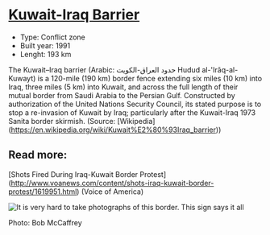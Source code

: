 <!--
West Longitude: 46.5
North Latitude: 30.5
East Longitude: 48.5
South Latitude: 28.7
-->

# [Kuwait-Iraq Barrier](https://en.wikipedia.org/wiki/Kuwait%E2%80%93Iraq_barrier)

* Type: Conflict zone
* Built year: 1991
* Lenght: 193 km

The Kuwait–Iraq barrier (Arabic: حدود العراق-الكويت‎ Hudud al-'Irāq-al-Kuwayt) is a 120-mile (190 km) border fence extending six miles (10 km) into Iraq, three miles (5 km) into Kuwait, and across the full length of their mutual border from Saudi Arabia to the Persian Gulf. Constructed by authorization of the United Nations Security Council, its stated purpose is to stop a re-invasion of Kuwait by Iraq; particularly after the Kuwait-Iraq 1973 Sanita border skirmish. (Source: [Wikipedia] (https://en.wikipedia.org/wiki/Kuwait%E2%80%93Iraq_barrier))

## Read more:
[Shots Fired During Iraq-Kuwait Border Protest] (http://www.voanews.com/content/shots-iraq-kuwait-border-protest/1619951.html) (Voice of America)

![It is very hard to take photographs of this border. This sign says it all](http://c2.staticflickr.com/4/3028/2810419273_ef9e80b702_b.jpg)

Photo: Bob McCaffrey

